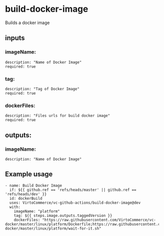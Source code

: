 # build-docker-image

Builds a docker image

## inputs
### imageName: 
    description: "Name of Docker Image"
    required: true
### tag:
    description: "Tag of Docker Image"
    required: true
### dockerFiles:
    description: "Files urls for build docker image"
    required: true
## outputs:
### imageName: 
    description: "Name of Docker Image"

## Example usage
```
- name: Build Docker Image
  if: ${{ github.ref == 'refs/heads/master' || github.ref == 'refs/heads/dev' }}
  id: dockerBuild
  uses: VirtoCommerce/vc-github-actions/build-docker-image@dev
  with:
    imageName: "platform"
    tag: ${{ steps.image.outputs.taggedVersion }}
    dockerFiles: "https://raw.githubusercontent.com/VirtoCommerce/vc-docker/master/linux/platform/Dockerfile;https://raw.githubusercontent.com/VirtoCommerce/vc-docker/master/linux/platform/wait-for-it.sh"
```